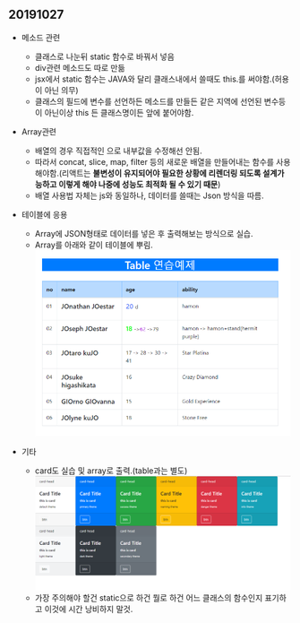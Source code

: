## 20191027



- 메소드 관련
  - 클래스로 나눈뒤 static 함수로 바꿔서 넣음
  - div관련 메소드도 따로 만듦
  - jsx에서 static 함수는 JAVA와 달리 클래스내에서 쓸때도 this.를 써야함.(허용이 아닌 의무)
  - 클래스의 필드에 변수를 선언하든 메소드를 만들든 같은 지역에 선언된 변수등이 아닌이상 this 든 클래스명이든 앞에 붙어야함.
- Array관련
  - 배열의 경우 직접적인 으로 내부값을 수정해선 안됨.
  - 따라서 concat, slice, map, filter 등의 새로운 배열을 만들어내는 함수를 사용해야함.(리액트는 **불변성이 유지되어야 필요한 상황에 리렌더링 되도록 설계가능하고 이렇게 해야 나중에 성능도 최적화 될 수 있기 때문**)
  - 배열 사용법 자체는 js와 동일하나, 데이터를 쓸때는 Json 방식을 따름. 

- 테이블에 응용
  - Array에 JSON형태로 데이터를 넣은 후 출력해보는 방식으로 실습.
  - Array를 아래와 같이 테이블에 뿌림.
  ![테이블](img/20191027_array.png)
- 기타
  - card도 실습 및 array로 출력.(table과는 별도)
  ![카드](img/20191027_card.png)
  - 가장 주의해야 할건 static으로 하건 뭘로 하건 어느 클래스의 함수인지 표기하고 이것에 시간 낭비하지 말것.
